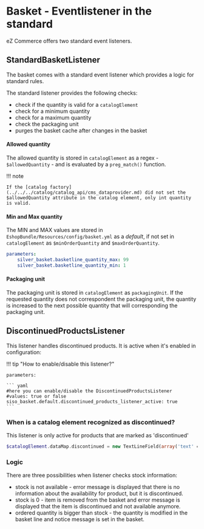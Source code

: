 # Basket - Eventlistener in the standard

eZ Commerce offers two standard event listeners.

## StandardBasketListener

The basket comes with a standard event listener which provides a logic for standard rules.

The standard listener provides the following checks:

- check if the quantity is valid for a `catalogElement`
- check for a minimum quantity 
- check for a maximum quantity
- check the packaging unit
- purges the basket cache after changes in the basket

#### Allowed quantity

The allowed quantity is stored in `catalogElement` as a regex - `$allowedQuantity` - and is evaluated by a `preg_match()` function.

!!! note

    If the [catalog factory](../../../catalog/catalog_api/cms_dataprovider.md) did not set the $allowedQuantity attribute in the catalog element, only int quantity is valid.

#### Min and Max quantity

The MIN and MAX values are stored in `EshopBundle/Resources/config/basket.yml` as a *default*, if not set in `catalogElement` as `$minOrderQuantity` and `$maxOrderQuantity`.

``` yaml
parameters:
    silver_basket.basketline_quantity_max: 99
    silver_basket.basketline_quantity_min: 1
```

#### Packaging unit

The packaging unit is stored in `catalogElement` as `packagingUnit`. If the requested quantity does not correspondent the packaging unit, the quantity is increased to the next possible quantity that will corresponding the packaging unit.

## DiscontinuedProductsListener

This listener handles discontinued products. It is active when it's enabled in configuration:

!!! tip "How to enable/disable this listener?"

    parameters:

    ``` yaml
    #here you can enable/disable the DiscontinuedProductsListener
    #values: true or false
    siso_basket.default.discontinued_products_listener_active: true
    ```

### When is a catalog element recognized as discontinued?

This listener is only active for products that are marked as 'discontinued'

``` php
$catalogElement.dataMap.discontinued = new TextLineField(array('text' => 1));
```

### Logic

There are three possibilities when listener checks stock information:

- stock is not available - error message is displayed that there is no information about the availability for product, but it is discontinued.
- stock is 0 - item is removed from the basket and error message is displayed that the item is discontinued and not available anymore.
- ordered quantity is bigger than stock - the quantity is modified in the basket line and notice message is set in the basket.
